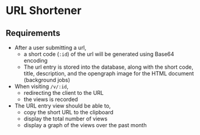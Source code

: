 # URL Shortener

## Requirements

- After a user submitting a url,
  - a short code (`:id`) of the url will be generated using Base64 encoding
  - The url entry is stored into the database, along with the short code, title, description, and the opengraph image for the HTML document (background jobs)
- When visiting `/v/:id`,
  - redirecting the client to the URL
  - the views is recorded
- The URL entry view should be able to,
  - copy the short URL to the clipboard
  - display the total number of views
  - display a graph of the views over the past month
